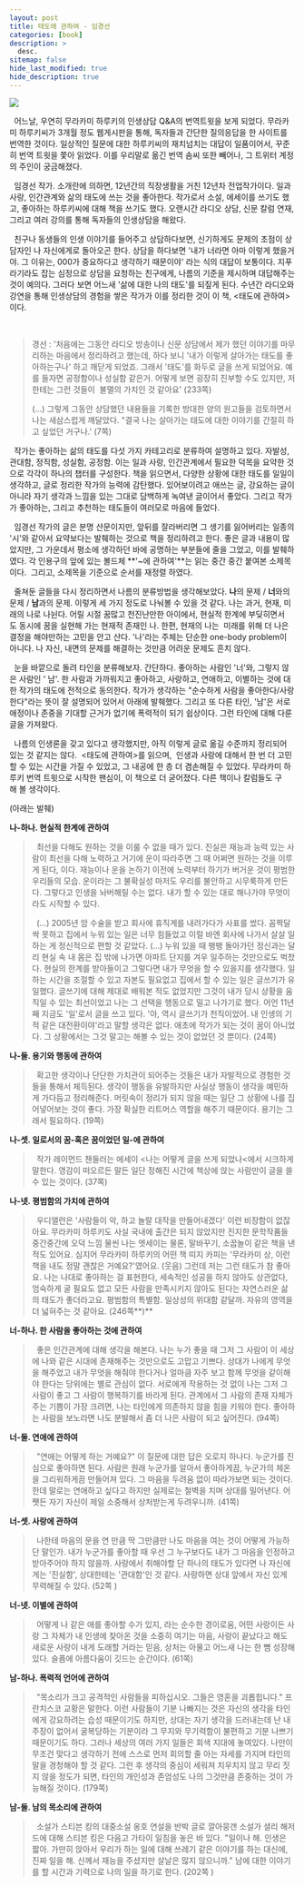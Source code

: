 ```yaml
---
layout: post
title: 태도에 관하여 - 임경선
categories: [book]
description: >
  desc.
sitemap: false
hide_last_modified: true
hide_description: true
---
```


  
![](/assets/img/posts/from_tistory/036.jpg)



  어느날, 우연히 무라카미 하루키의 인생상담 Q&A의 번역트윗을 보게 되었다. 무라카미 하루키씨가 3개월 정도 웹게시판을 통해, 독자들과 간단한 질의응답을 한 사이트를 번역한 것이다. 일상적인 질문에 대한 하루키씨의 재치넘치는 대답이 일품이어서, 꾸준히 번역 트윗을 쫓아 읽었다. 이를 우리말로 옮긴 번역 솜씨 또한 빼어나, 그 트위터 계정의 주인이 궁금해졌다. 
  


  임경선 작가. 소개란에 의하면, 12년간의 직장생활을 거친 12년차 전업작가이다. 일과 사랑, 인간관계와 삶의 태도에 쓰는 것을 좋아한다. 작가로서 소설, 에세이를 쓰기도 했고, 좋아하는 하루키씨에 대해 책을 쓰기도 했다. 오랜시간 라디오 상담, 신문 칼럼 연재, 그리고 여러 강의를 통해 독자들의 인생상담을 해왔다. 

  


  친구나 동생들의 인생 이야기를 들어주고 상담하다보면, 신기하게도 문제의 초점이 상담자인 나 자신에게로 돌아오곤 한다. 상담을 하다보면 '내가 너라면 아마 이렇게 했을거야. 그 이유는, 000가 중요하다고 생각하기 때문이야' 라는 식의 대답이 보통이다. 지푸라기라도 잡는 심정으로 상담을 요청하는 친구에게, 나름의 기준을 제시하며 대답해주는 것이 예의다. 그러다 보면 어느새 '삶에 대한 나의 태도'를 되짚게 된다. 수년간 라디오와 강연을 통해 인생상담의 경험을 쌓은 작가가 이를 정리한 것이 이 책, <태도에 관하여\>이다.

 

> 경선 : '처음에는 그동안 라디오 방송이나 신문 상담에서 제가 했던 이야기를 마무리하는 마음에서 정리하려고 했는데, 하다 보니 '내가 이렇게 살아가는 태도를 좋아하는구나' 하고 깨닫게 되었죠. 그래서 '태도'를 화두로 글을 쓰게 되었어요. 예를 들자면 공정함이나 성실함 같은거. 어떻게 보면 굉장히 진부할 수도 있지만, 저한테는 그런 것들이  불멸의 가치인 것 같아요' (233쪽)
>
> (...) 그렇게 그동안 상담했던 내용들을 기록한 방대한 양의 원고들을 검토하면서 나는 새삼스럽게 깨달았다. "결국 나는 살아가는 태도에 대한 이야기를 간절히 하고 싶었던 거구나.' (7쪽)

  


  작가는 좋아하는 삶의 태도를 다섯 가지 카테고리로 분류하여 설명하고 있다. 자발성, 관대함, 정직함, 성실함, 공정함. 이는 일과 사랑, 인간관계에서 필요한 덕목을 요약한 것으로 각각이 하나의 챕터를 구성한다. 책을 읽으면서, 다양한 상황에 대한 태도를 일일이 생각하고, 글로 정리한 작가의 능력에 감탄했다. 있어보이려고 애쓰는 글, 강요하는 글이 아니라 자기 생각과 느낌을 있는 그대로 담백하게 녹여낸 글이어서 좋았다. 그리고 작가가 좋아하는, 그리고 추천하는 태도들이 여러모로 마음에 들었다.

  


  임경선 작가의 글은 분명 산문이지만, 앞뒤를 잘라버리면 그 생기를 잃어버리는 일종의 '시'와 같아서 요약보다는 발췌하는 것으로 책을 정리하려고 한다. 좋은 글과 내용이 많았지만, 그 가운데서 평소에 생각하던 바에 공명하는 부분들에 줄을 그었고, 이를 발췌하였다. 각 인용구의 앞에 있는 볼드체 **'~에 관하여'**는 읽는 중간 중간 붙여본 소제목이다.  그리고, 소제목을 기준으로 순서를 재정렬 하였다. 

  


  줄쳐둔 글들을 다시 정리하면서 나름의 분류방법을 생각해보았다. **나**의 문제 / **너**와의 문제 / **남**과의 문제. 이렇게 세 가지 정도로 나눠볼 수 있을 것 같다. 나는 과거, 현재, 미래의 나로 나뉜다. 어릴 시절 꿈많고 천진난만한 아이에서, 현실적 한계에 부딪히면서도 동시에 꿈을 실현해 가는 현재적 존재인 나. 한편, 현재의 나는  미래를 위해 더 나은 결정을 해야만하는 고민을 안고 산다. '나'라는 주체는 단순한 one-body problem이 아니다. 나 자신, 내면의 문제를 해결하는 것만큼 어려운 문제도 흔치 않다. 

  


  눈을 바깥으로 돌려 타인을 분류해보자. 간단하다. 좋아하는 사람인 '너'와, 그렇지 않은 사람인 ' 남'. 한 사람과 가까워지고 좋아하고, 사랑하고, 연애하고, 이별하는 것에 대한 작가의 태도에 전적으로 동의한다. 작가가 생각하는 "순수하게 사람을 좋아한다/사랑한다"라는 뜻이 잘 설명되어 있어서 아래에 발췌했다. 그리고 또 다른 타인, '남'은 서로 애정이나 존중을 기대할 근거가 없기에 폭력적이 되기 쉽상이다. 그런 타인에 대해 다룬 글을 가져왔다.

  


  나름의 인생론을 갖고 있다고 생각했지만, 아직 이렇게 글로 옮길 수준까지 정리되어 있는 것 같지는 않다.  <태도에 관하여\>를 읽으며,  인생과 사랑에 대해서 한 번 더 고민할 수 있는 시간을 가질 수 있었고, 그 내공에 한 층 더 겸손해질 수 있었다. 무라카미 하루키 번역 트윗으로 시작한 팬심이, 이 책으로 더 굳어졌다. 다른 책이나 칼럼들도 구해 볼 생각이다. 

  


(아래는 발췌)

  


  


**나-하나. 현실적 한계에 관하여**

>  최선을 다해도 원하는 것을 이룰 수 없을 때가 있다. 진실은 재능과 능력 있는 사람이 최선을 다해 노력하고 거기에 운이 따라주면 그 때 어쩌면 원하는 것을 이루게 된다, 이다. 재능이나 운을 논하기 이전에 노력부터 하기가 버거운 것이 평범한 우리들의 모습. 운이라는 그 불확실성 마저도 우리를 불안하고 시무룩하게 만든다. 그렇다고 인생을 놔버해릴 수는 없다. 내가 할 수 있는 대로 해나가야 무엇이라도 시작할 수 있다. 
>
>  (...) 2005년 암 수술을 받고 회사에 휴직계를 내려가다가 사표를 썼다. 꼼짝달싹 못하고 집에서 누워 있는 일은 너무 힘들었고 이럴 바엔 회사에 나가서 살살 일하는 게 정신적으로 편할 것 같았다. (...) 누워 있을 때 팽팽 돌아가던 정신과는 달리 현실 속 내 몸은 집 밖에 나가면 아파트 단지를 겨우 일주하는 것만으로도 벅찼다. 현실의 한계를 받아들이고 그렇다면 내가 무엇을 할 수 있을지를 생각했다. 일하는 시간을 조절할 수 있고 자본도 필요없고 집에서 할 수 있는 일은 글쓰기가 유일했다. 글쓰기에 대해 제대로 배워본 적도 없었지만 그것이 내가 당시 상황을 움직일 수 있는 최선이었고 나는 그 선택을 행동으로 밀고 나가기로 했다. 어언 11년째 지금도 '일'로서 글을 쓰고 있다. '아, 역시 글쓰기가 천직이었어. 내 인생의 기적 같은 대전환이야'라고 말할 생각은 없다. 애초에 작가가 되는 것이 꿈이 아니었다. 그 상황에서는 그것 말고는 해볼 수 있는 것이 없었던 것 뿐이다. (24쪽)

  


**나-둘. 용기와 행동에 관하여**

>  확고한 생각이나 단단한 가치관이 되어주는 것들은 내가 자발적으로 경험한 것들을 통해서 체득된다. 생각이 행동을 유발하지만 사실상 행동이 생각을 예민하게 가다듬고 정리해준다. 머릿속이 정리가 되지 않을 때는 일단 그 상황에 나를 집어넣어보는 것이 좋다. 가장 확실한 리트머스 역할을 해주기 때문이다. 용기는 그래서 필요하다. (19쪽)

  


**나-셋. 일로서의 꿈-혹은 꿈이었던 일-에 관하여**

>  작가 레이먼드 챈들러는 에세이 <나는 어떻게 글을 쓰게 되었나<에서 시크하게 말한다. 영감이 떠오르든 말든 일단 정해진 시간에 책상에 앉는 사람만이 글을 쓸 수 있는 것이다. (37쪽)

  


**나-넷. 평범함의 가치에 관하여**

>  우디앨런은 '사람들이 악, 하고 놀랄 대작을 만들어내겠다' 이런 비장함이 없잖아요. 무라카미 하루키도 사실 국내에 출간은 되지 않았지만 진지한 문학작품들 중간중간에 오덕 느낌 물씬 나는 엣세이는 물론, 말바꾸기, 소꿉놀이 같은 책을 낸 적도 있어요. 심지어 무라카미 하루키의 어떤 책 띠지 카피는 '무라카미 상, 이런 책을 내도 정말 괜찮은 거예요?'였어요. (웃음) 그런데 저는 그런 태도가 참 좋아요. 나는 나대로 좋아하는 걸 표현한다, 세속적인 성공을 하지 않아도 상관없다, 엄숙하게 굴 필요도 없고 모든 사람을 만족시키지 않아도 된다는 자연스러운 삶의 태도가 좋더라고요. 평범함의 특별함. 일상성의 위대함 같달까. 자유의 영역을 더 넓혀주는 것 같아요. (246쪽**)**

  


  


**너-하나. 한 사람을 좋아하는 것에 관하여**

>  좋은 인간관계에 대해 생각을 해본다. 나는 누가 좋을 때 그저 그 사람이 이 세상에 나와 같은 시대에 존재해주는 것만으로도 고맙고 기쁘다. 상대가 나에게 무엇을 해주었고 내가 무엇을 해줘야 한다거나 얼마큼 자주 보고 함께 무엇을 같이해야 한다는 당위에는 별로 관심이 없다. 서로에게 작용하는 것 없이 나는 그저 그 사람이 좋고 그 사람이 행복하기를 바라게 된다. 관계에서 그 사람의 존재 자체가 주는 기쁨이 가장 크려면, 나는 타인에게 의존하지 않을 힘을 키워야 한다. 좋아하는 사람을 보노라면 나도 분발해서 좀 더 나은 사람이 되고 싶어진다. (94쪽)

  


**너-둘. 연애에 관하여**

  


>  "연애는 어떻게 하는 거예요?" 이 질문에 대한 답은 오로지 하나다. 누군가를 진심으로 좋아하면 된다. 사람은 원래 누군가를 알아서 좋아하게끔, 누군가의 체온을 그리워하게끔 만들어져 있다. 그 마음을 두려움 없이 따라가보면 되는 것이다. 한데 말로는 연애하고 싶다고 하지만 실제로는 철벽을 치며 상대를 밀어낸다. 어쨋든 자기 자신이 제일 소중해서 상처받는게 두려우니까. (41쪽)

  


**너-셋. 사랑에 관하여**

  


>  나한테 마음의 문을 연 만큼 딱 그만큼만 나도 마음을 여는 것이 어떻게 가능하단 말인가. 내가 누군가를 좋아할 때 우선 그 누구보다도 내가 그 마음을 인정하고 받아주어야 하지 않을까. 사랑에서 취해야할 단 하나의 태도가 있다면 나 자신에게는 '진실함', 상대한테는 '관대함'인 것 같다. 사랑하면 상대 앞에서 자신 있게 무력해질 수 있다. (52쪽 )

  


**너-넷. 이별에 관하여**

  


>  어떻게 나 같은 애를 좋아할 수가 있지, 라는 순수한 경이로움, 어떤 사랑이든 사랑 그 자체가 내 인생에 찾아온 것을 소중히 여기는 마음, 사랑이 끝났다고 해도 새로운 사랑이 내게 도래할 거라는 믿음, 상처는 아물고 어느새 나는 한 뼘 성장해 있다. 슬픔에 아름다움이 깃드는 순간이다. (61쪽)

  


  


**남-하나. 폭력적 언어에 관하여**

  


>  "목소리가 크고 공격적인 사람들을 피하십시오. 그들은 영혼을 괴롭힙니다." 프란치스코 교황은 말한다. 이런 사람들이 기분 나빠지는 것은 자신의 생각을 타인에게 강요하려는 습성 때문이기도 하지만, 상대는 자기 생각을 드러내는데 난 내 주장이 없어서 굴복당하는 기분이라 그 무지와 무기력함이 불편하고 기분 나쁘기 때문이기도 하다. 그러나 세상의 여러 가지 일들은 회색 지대에 놓여있다. 나만이 무조건 맞다고 생각하기 전에 스스로 먼저 회의할 줄 아는 자세를 가지며 타인의 말을 경청해야 할 것 같다. 그런 후 생각의 중심이 세워져 치우치지 않고 무리 짓지 않을 정도가 되면, 타인의 개인성과 존엄성도 나의 그것만큼 존중하는 것이 가능해질 것이다. (179쪽) 

  


**남-둘. 남의 목소리에 관하여**

  


>  소설가 스티븐 킹의 대중소설 옹호 연설을 반박 글로 깔아뭉갠 소설가 셜리 해저드에 대해 스티븐 킹은 다음고 가타이 일침을 놓은 바 있다. "일이나 해. 인생은 짧아. 가만히 앉아서 우리가 하는 일에 대해 쓰레기 같은 이야기를 하는 대신에, 진짜 일을 해. 신께서 재능을 주셨지만 살날은 많지 않으니까." 남에 대한 이야기를 할 시간과 기력으로 나의 일을 하기로 한다. (202쪽 )

  


  


  


  



